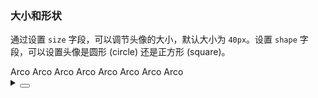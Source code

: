 ### 大小和形状

通过设置 `size` 字段，可以调节头像的大小，默认大小为 `40px`。设置 `shape` 字段，可以设置头像是圆形 (circle) 还是正方形 (square)。

<div class="cell-demo vp-raw">
  <yc-space size="large" direction="vertical">
    <yc-space size="large">
      <yc-avatar :size="64">Arco</yc-avatar>
      <yc-avatar :size="40">Arco</yc-avatar>
      <yc-avatar :size="32">Arco</yc-avatar>
      <yc-avatar :size="24">Arco</yc-avatar>
    </yc-space>
    <yc-space size="large">
      <yc-avatar :size="64" shape="square">Arco</yc-avatar>
      <yc-avatar :size="40" shape="square">Arco</yc-avatar>
      <yc-avatar :size="32" shape="square">Arco</yc-avatar>
      <yc-avatar :size="24" shape="square">Arco</yc-avatar>
    </yc-space>
  </yc-space>
</div>

<details>
<summary>
 <button class="code-btn"  >
    <icon-code />
 </button>
</summary>

```vue
<template>
  <yc-space
    size="large"
    direction="vertical">
    <yc-space size="large">
      <yc-avatar :size="64">Arco</yc-avatar>
      <yc-avatar :size="40">Arco</yc-avatar>
      <yc-avatar :size="32">Arco</yc-avatar>
      <yc-avatar :size="24">Arco</yc-avatar>
    </yc-space>
    <yc-space size="large">
      <yc-avatar
        :size="64"
        shape="square"
        >Arco</yc-avatar
      >
      <yc-avatar
        :size="40"
        shape="square"
        >Arco</yc-avatar
      >
      <yc-avatar
        :size="32"
        shape="square"
        >Arco</yc-avatar
      >
      <yc-avatar
        :size="24"
        shape="square"
        >Arco</yc-avatar
      >
    </yc-space>
  </yc-space>
</template>
```

</details>
